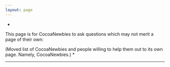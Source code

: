 ```yaml
---
layout: page
---
```


*
This page is for CocoaNewbies to ask questions which may not merit a page of their own:

(Moved list of CocoaNewbies and people willing to help them out to its own page. Namely, CocoaNewbies.)
*

----
